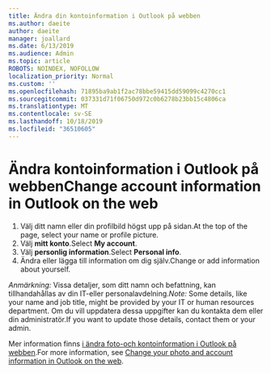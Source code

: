 ```yaml
---
title: Ändra din kontoinformation i Outlook på webben
ms.author: daeite
author: daeite
manager: joallard
ms.date: 6/13/2019
ms.audience: Admin
ms.topic: article
ROBOTS: NOINDEX, NOFOLLOW
localization_priority: Normal
ms.custom: ''
ms.openlocfilehash: 71895ba9ab1f2ac78bbe59415dd59099c4270cc1
ms.sourcegitcommit: 037331d71f06750d972c0b6278b23bb15c4806ca
ms.translationtype: MT
ms.contentlocale: sv-SE
ms.lasthandoff: 10/18/2019
ms.locfileid: "36510605"
---
```

# <a name="change-account-information-in-outlook-on-the-web"></a><span data-ttu-id="efee0-102">Ändra kontoinformation i Outlook på webben</span><span class="sxs-lookup"><span data-stu-id="efee0-102">Change account information in Outlook on the web</span></span>

1. <span data-ttu-id="efee0-103">Välj ditt namn eller din profilbild högst upp på sidan.</span><span class="sxs-lookup"><span data-stu-id="efee0-103">At the top of the page, select your name or profile picture.</span></span>
1. <span data-ttu-id="efee0-104">Välj **mitt konto**.</span><span class="sxs-lookup"><span data-stu-id="efee0-104">Select **My account**.</span></span>
1. <span data-ttu-id="efee0-105">Välj **personlig information**.</span><span class="sxs-lookup"><span data-stu-id="efee0-105">Select **Personal info**.</span></span>
1. <span data-ttu-id="efee0-106">Ändra eller lägga till information om dig själv.</span><span class="sxs-lookup"><span data-stu-id="efee0-106">Change or add information about yourself.</span></span>

<span data-ttu-id="efee0-107">*Anmärkning:* Vissa detaljer, som ditt namn och befattning, kan tillhandahållas av din IT-eller personalavdelning.</span><span class="sxs-lookup"><span data-stu-id="efee0-107">*Note:* Some details, like your name and job title, might be provided by your IT or human resources department.</span></span> <span data-ttu-id="efee0-108">Om du vill uppdatera dessa uppgifter kan du kontakta dem eller din administratör.</span><span class="sxs-lookup"><span data-stu-id="efee0-108">If you want to update those details, contact them or your admin.</span></span>

<span data-ttu-id="efee0-109">Mer information finns [i ändra foto-och kontoinformation i Outlook på webben](https://support.office.com/article/b2dbb289-851d-4bed-93c3-3e136f5659ec).</span><span class="sxs-lookup"><span data-stu-id="efee0-109">For more information, see [Change your photo and account information in Outlook on the web](https://support.office.com/article/b2dbb289-851d-4bed-93c3-3e136f5659ec).</span></span>